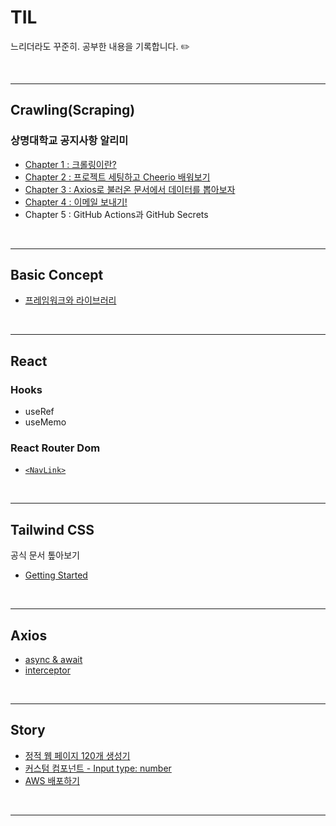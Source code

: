# TIL
느리더라도 꾸준히. 공부한 내용을 기록합니다. ✏️

<br>

*** 

## Crawling(Scraping)
### 상명대학교 공지사항 알리미
- [Chapter 1 : 크롤링이란?](https://github.com/llqqssttyy/TIL/blob/main/Crawling/Chapter1.md)
- [Chapter 2 : 프로젝트 세팅하고 Cheerio 배워보기](https://github.com/llqqssttyy/TIL/blob/main/Crawling/Chapter2.md)
- [Chapter 3 : Axios로 불러온 문서에서 데이터를 뽑아보자](https://github.com/llqqssttyy/TIL/blob/main/Crawling/Chapter3.md)
- [Chapter 4 : 이메일 보내기!](https://github.com/llqqssttyy/TIL/blob/main/Crawling/Chapter4.md)
- Chapter 5 : GitHub Actions과 GitHub Secrets
  
<br/>

***
## Basic Concept
- [프레임워크와 라이브러리](https://github.com/llqqssttyy/TIL/blob/main/BasicConcept/FrameworkAndLibrary.md)

<br>

*** 

## React

### Hooks
- useRef
- useMemo
  
### React Router Dom 
- [`<NavLink>`](https://github.com/llqqssttyy/TIL/blob/main/React/React%20Router%20Dom/NavLink.md)

<br>

***

## Tailwind CSS
공식 문서 톺아보기
- [Getting Started](https://github.com/llqqssttyy/TIL/blob/main/TailwindCSS/BasicConcept.md)

<br>

***
## Axios
- [async & await](https://github.com/llqqssttyy/TIL/blob/main/Axios/Async-Await.md)
- [interceptor](https://github.com/llqqssttyy/TIL/blob/main/Axios/ResponseInterceptor.md)

<br>

***
## Story
- [정적 웹 페이지 120개 생성기](https://github.com/llqqssttyy/TIL/blob/main/Story/StaticPage.md)
- [커스텀 컴포넌트 - Input type: number](https://github.com/llqqssttyy/TIL/blob/main/Story/InputNumber.md)
- [AWS 배포하기](https://github.com/llqqssttyy/TIL/blob/main/Story/Build.md)

<br>

***

